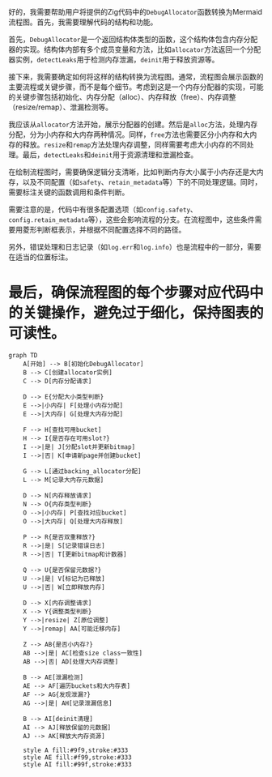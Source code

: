 好的，我需要帮助用户将提供的Zig代码中的`DebugAllocator`函数转换为Mermaid流程图。首先，我需要理解代码的结构和功能。

首先，`DebugAllocator`是一个返回结构体类型的函数，这个结构体包含内存分配器的实现。结构体内部有多个成员变量和方法，比如`allocator`方法返回一个分配器实例，`detectLeaks`用于检测内存泄漏，`deinit`用于释放资源等。

接下来，我需要确定如何将这样的结构转换为流程图。通常，流程图会展示函数的主要流程或关键步骤，而不是每个细节。考虑到这是一个内存分配器的实现，可能的关键步骤包括初始化、内存分配（alloc）、内存释放（free）、内存调整（resize/remap）、泄漏检测等。

我应该从`allocator`方法开始，展示分配器的创建。然后是`alloc`方法，处理内存分配，分为小内存和大内存两种情况。同样，`free`方法也需要区分小内存和大内存的释放。`resize`和`remap`方法处理内存调整，同样需要考虑大小内存的不同处理。最后，`detectLeaks`和`deinit`用于资源清理和泄漏检查。

在绘制流程图时，需要确保逻辑分支清晰，比如判断内存大小属于小内存还是大内存，以及不同配置（如`safety`、`retain_metadata`等）下的不同处理逻辑。同时，需要标注关键的函数调用和条件判断。

需要注意的是，代码中有很多配置选项（如`config.safety`、`config.retain_metadata`等），这些会影响流程的分支。在流程图中，这些条件需要用菱形判断框表示，并根据不同配置选择不同的路径。

另外，错误处理和日志记录（如`log.err`和`log.info`）也是流程中的一部分，需要在适当的位置标注。

最后，确保流程图的每个步骤对应代码中的关键操作，避免过于细化，保持图表的可读性。
================================================
```mermaid
graph TD
    A[开始] --> B[初始化DebugAllocator]
    B --> C[创建allocator实例]
    C --> D[内存分配请求]
    
    D --> E{分配大小类型判断}
    E -->|小内存| F[处理小内存分配]
    E -->|大内存| G[处理大内存分配]
    
    F --> H[查找可用bucket]
    H --> I{是否存在可用slot?}
    I -->|是| J[分配slot并更新bitmap]
    I -->|否| K[申请新page并创建bucket]
    
    G --> L[通过backing_allocator分配]
    L --> M[记录大内存元数据]
    
    D --> N[内存释放请求]
    N --> O{内存类型判断}
    O -->|小内存| P[查找对应bucket]
    O -->|大内存| Q[处理大内存释放]
    
    P --> R{是否双重释放?}
    R -->|是| S[记录错误日志]
    R -->|否| T[更新bitmap和计数器]
    
    Q --> U{是否保留元数据?}
    U -->|是| V[标记为已释放]
    U -->|否| W[立即释放内存]
    
    D --> X[内存调整请求]
    X --> Y{调整类型判断}
    Y -->|resize| Z[原位调整]
    Y -->|remap| AA[可能迁移内存]
    
    Z --> AB{是否小内存?}
    AB -->|是| AC[检查size class一致性]
    AB -->|否| AD[处理大内存调整]
    
    B --> AE[泄漏检测]
    AE --> AF[遍历buckets和大内存表]
    AF --> AG{发现泄漏?}
    AG -->|是| AH[记录泄漏信息]
    
    B --> AI[deinit清理]
    AI --> AJ[释放保留的元数据]
    AJ --> AK[释放大内存资源]
    
    style A fill:#9f9,stroke:#333
    style AE fill:#f99,stroke:#333
    style AI fill:#99f,stroke:#333
```